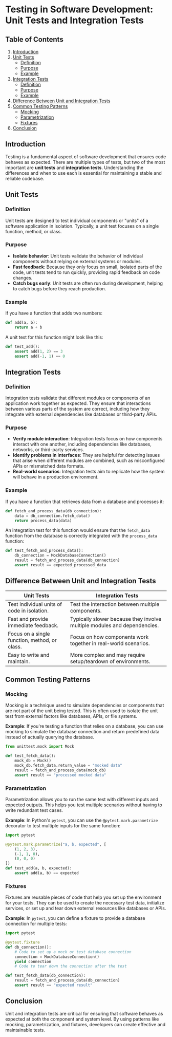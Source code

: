 # Testing in Software Development: Unit Tests and Integration Tests

## Table of Contents

1. [Introduction](#introduction)
2. [Unit Tests](#unit-tests)
    - [Definition](#definition)
    - [Purpose](#purpose)
    - [Example](#example)
3. [Integration Tests](#integration-tests)
    - [Definition](#definition-1)
    - [Purpose](#purpose-1)
    - [Example](#example-1)
4. [Difference Between Unit and Integration Tests](#difference-between-unit-and-integration-tests)
5. [Common Testing Patterns](#common-testing-patterns)
    - [Mocking](#mocking)
    - [Parametrization](#parametrization)
    - [Fixtures](#fixtures)
6. [Conclusion](#conclusion)

## Introduction

Testing is a fundamental aspect of software development that ensures code behaves as expected. There are multiple types of tests, but two of the most important are **unit tests** and **integration tests**. Understanding the differences and when to use each is essential for maintaining a stable and reliable codebase.

## Unit Tests

### Definition

Unit tests are designed to test individual components or "units" of a software application in isolation. Typically, a unit test focuses on a single function, method, or class.

### Purpose

- **Isolate behavior**: Unit tests validate the behavior of individual components without relying on external systems or modules.
- **Fast feedback**: Because they only focus on small, isolated parts of the code, unit tests tend to run quickly, providing rapid feedback on code changes.
- **Catch bugs early**: Unit tests are often run during development, helping to catch bugs before they reach production.

### Example

If you have a function that adds two numbers:

```python
def add(a, b):
    return a + b
```

A unit test for this function might look like this:

```python
def test_add():
    assert add(1, 2) == 3
    assert add(-1, 1) == 0
```

## Integration Tests

### Definition

Integration tests validate that different modules or components of an application work together as expected. They ensure that interactions between various parts of the system are correct, including how they integrate with external dependencies like databases or third-party APIs.

### Purpose

- **Verify module interaction**: Integration tests focus on how components interact with one another, including dependencies like databases, networks, or third-party services.
- **Identify problems in interfaces**: They are helpful for detecting issues that arise when different modules are combined, such as misconfigured APIs or mismatched data formats.
- **Real-world scenarios**: Integration tests aim to replicate how the system will behave in a production environment.

### Example

If you have a function that retrieves data from a database and processes it:

```python
def fetch_and_process_data(db_connection):
    data = db_connection.fetch_data()
    return process_data(data)
```

An integration test for this function would ensure that the `fetch_data` function from the database is correctly integrated with the `process_data` function:

```python
def test_fetch_and_process_data():
    db_connection = MockDatabaseConnection()
    result = fetch_and_process_data(db_connection)
    assert result == expected_processed_data
```

## Difference Between Unit and Integration Tests

| **Unit Tests**                              | **Integration Tests**                           |
|---------------------------------------------|-------------------------------------------------|
| Test individual units of code in isolation. | Test the interaction between multiple components. |
| Fast and provide immediate feedback.        | Typically slower because they involve multiple modules and dependencies. |
| Focus on a single function, method, or class. | Focus on how components work together in real-world scenarios. |
| Easy to write and maintain.                 | More complex and may require setup/teardown of environments. |

## Common Testing Patterns

### Mocking

Mocking is a technique used to simulate dependencies or components that are not part of the unit being tested. This is often used to isolate the unit test from external factors like databases, APIs, or file systems.

**Example**: If you're testing a function that relies on a database, you can use mocking to simulate the database connection and return predefined data instead of actually querying the database.

```python
from unittest.mock import Mock

def test_fetch_data():
    mock_db = Mock()
    mock_db.fetch_data.return_value = "mocked data"
    result = fetch_and_process_data(mock_db)
    assert result == "processed mocked data"
```

### Parametrization

Parametrization allows you to run the same test with different inputs and expected outputs. This helps you test multiple scenarios without having to write redundant test cases.

**Example**: In Python's `pytest`, you can use the `@pytest.mark.parametrize` decorator to test multiple inputs for the same function:

```python
import pytest

@pytest.mark.parametrize("a, b, expected", [
    (1, 2, 3),
    (-1, 1, 0),
    (0, 0, 0)
])
def test_add(a, b, expected):
    assert add(a, b) == expected
```

### Fixtures

Fixtures are reusable pieces of code that help you set up the environment for your tests. They can be used to create the necessary test data, initialize services, or set up and tear down external resources like databases or APIs.

**Example**: In `pytest`, you can define a fixture to provide a database connection for multiple tests:

```python
import pytest

@pytest.fixture
def db_connection():
    # Code to set up a mock or test database connection
    connection = MockDatabaseConnection()
    yield connection
    # Code to tear down the connection after the test

def test_fetch_data(db_connection):
    result = fetch_and_process_data(db_connection)
    assert result == "expected result"
```

## Conclusion

Unit and integration tests are critical for ensuring that software behaves as expected at both the component and system level. By using patterns like mocking, parametrization, and fixtures, developers can create effective and maintainable tests.

